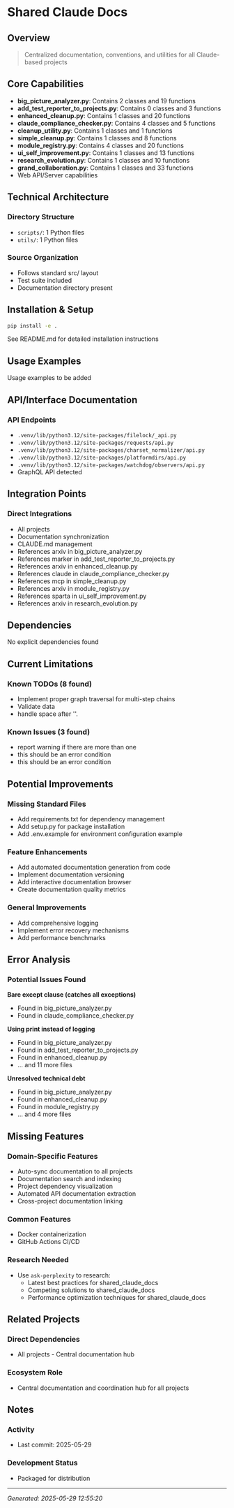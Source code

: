 # Shared Claude Docs

## Overview
> Centralized documentation, conventions, and utilities for all Claude-based projects

## Core Capabilities
- **big_picture_analyzer.py**: Contains 2 classes and 19 functions
- **add_test_reporter_to_projects.py**: Contains 0 classes and 3 functions
- **enhanced_cleanup.py**: Contains 1 classes and 20 functions
- **claude_compliance_checker.py**: Contains 4 classes and 5 functions
- **cleanup_utility.py**: Contains 1 classes and 1 functions
- **simple_cleanup.py**: Contains 1 classes and 8 functions
- **module_registry.py**: Contains 4 classes and 20 functions
- **ui_self_improvement.py**: Contains 1 classes and 13 functions
- **research_evolution.py**: Contains 1 classes and 10 functions
- **grand_collaboration.py**: Contains 1 classes and 33 functions
- Web API/Server capabilities

## Technical Architecture
### Directory Structure
- `scripts/`: 1 Python files
- `utils/`: 1 Python files

### Source Organization
- Follows standard src/ layout
- Test suite included
- Documentation directory present

## Installation & Setup
```bash
pip install -e .
```

See README.md for detailed installation instructions

## Usage Examples
Usage examples to be added

## API/Interface Documentation
### API Endpoints
- `.venv/lib/python3.12/site-packages/filelock/_api.py`
- `.venv/lib/python3.12/site-packages/requests/api.py`
- `.venv/lib/python3.12/site-packages/charset_normalizer/api.py`
- `.venv/lib/python3.12/site-packages/platformdirs/api.py`
- `.venv/lib/python3.12/site-packages/watchdog/observers/api.py`
- GraphQL API detected

## Integration Points
### Direct Integrations
- All projects
- Documentation synchronization
- CLAUDE.md management
- References arxiv in big_picture_analyzer.py
- References marker in add_test_reporter_to_projects.py
- References arxiv in enhanced_cleanup.py
- References claude in claude_compliance_checker.py
- References mcp in simple_cleanup.py
- References arxiv in module_registry.py
- References sparta in ui_self_improvement.py
- References arxiv in research_evolution.py

## Dependencies
No explicit dependencies found

## Current Limitations
### Known TODOs (8 found)
- Implement proper graph traversal for multi-step chains
- Validate data
- handle space after '\'.

### Known Issues (3 found)
- report warning if there are more than one
- this should be an error condition
- this should be an error condition

## Potential Improvements
### Missing Standard Files
- Add requirements.txt for dependency management
- Add setup.py for package installation
- Add .env.example for environment configuration example

### Feature Enhancements
- Add automated documentation generation from code
- Implement documentation versioning
- Add interactive documentation browser
- Create documentation quality metrics

### General Improvements
- Add comprehensive logging
- Implement error recovery mechanisms
- Add performance benchmarks

## Error Analysis
### Potential Issues Found

**Bare except clause (catches all exceptions)**
- Found in big_picture_analyzer.py
- Found in claude_compliance_checker.py

**Using print instead of logging**
- Found in big_picture_analyzer.py
- Found in add_test_reporter_to_projects.py
- Found in enhanced_cleanup.py
- ... and 11 more files

**Unresolved technical debt**
- Found in big_picture_analyzer.py
- Found in enhanced_cleanup.py
- Found in module_registry.py
- ... and 4 more files

## Missing Features
### Domain-Specific Features
- Auto-sync documentation to all projects
- Documentation search and indexing
- Project dependency visualization
- Automated API documentation extraction
- Cross-project documentation linking

### Common Features
- Docker containerization
- GitHub Actions CI/CD

### Research Needed
- Use `ask-perplexity` to research:
  - Latest best practices for shared_claude_docs
  - Competing solutions to shared_claude_docs
  - Performance optimization techniques for shared_claude_docs

## Related Projects
### Direct Dependencies
- All projects - Central documentation hub

### Ecosystem Role
- Central documentation and coordination hub for all projects

## Notes

### Activity
- Last commit: 2025-05-29

### Development Status
- Packaged for distribution

---
*Generated: 2025-05-29 12:55:20*

